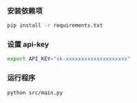 ### 安装依赖项
```zsh
pip install -r requirements.txt
```

### 设置 api-key
```zsh
export API_KEY="sk-xxxxxxxxxxxxxxxxxxxx"
```

### 运行程序
```zsh
python src/main.py
```